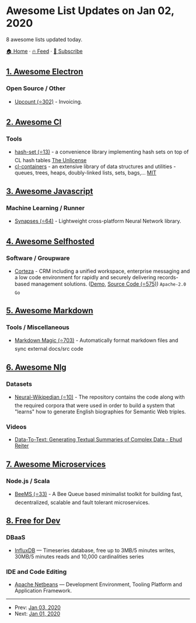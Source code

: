 # Awesome List Updates on Jan 02, 2020

8 awesome lists updated today.

[🏠 Home](/README.md) · [🔥 Feed](https://test.trackawesomelist.com/feed.xml) · [📮 Subscribe](https://trackawesomelist.us17.list-manage.com/subscribe?u=d2f0117aa829c83a63ec63c2f&id=36a103854c)



## [1. Awesome Electron](/content/sindresorhus/awesome-electron/README.md)

### Open Source / Other

*   [Upcount (⭐302)](https://github.com/madisvain/upcount) - Invoicing.

## [2. Awesome Cl](/content/CodyReichert/awesome-cl/README.md)

### Tools

*   [hash-set (⭐13)](https://github.com/samebchase/hash-set/) - a convenience library implementing hash sets on top of CL hash tables [The Unlicense](http://unlicense.org/)
*   [cl-containers](https://common-lisp.net/project/cl-containers/) - an extensive library of data structures and utilities - queues, trees, heaps, doubly-linked lists, sets, bags,... [MIT](https://opensource.org/licenses/MIT)

## [3. Awesome Javascript](/content/sorrycc/awesome-javascript/README.md)

### Machine Learning / Runner

*   [Synapses (⭐64)](https://github.com/mrdimosthenis/Synapses) - Lightweight cross-platform Neural Network library.

## [4. Awesome Selfhosted](/content/awesome-selfhosted/awesome-selfhosted/README.md)

### Software / Groupware

*   [Corteza](https://cortezaproject.org) - CRM including a unified workspace, enterprise messaging and a low code environment for rapidly and securely delivering records-based management solutions. ([Demo](https://latest.cortezaproject.org), [Source Code (⭐575)](https://github.com/cortezaproject/corteza-server)) `Apache-2.0` `Go`

## [5. Awesome Markdown](/content/BubuAnabelas/awesome-markdown/README.md)

### Tools / Miscellaneous

*   [Markdown Magic (⭐703)](https://github.com/DavidWells/markdown-magic) - Automatically format markdown files and sync external docs/src code

## [6. Awesome Nlg](/content/accelerated-text/awesome-nlg/README.md)

### Datasets

*   [Neural-Wikipedian (⭐10)](https://github.com/pvougiou/Neural-Wikipedian) - The repository contains the code along with the required corpora that were used in order to build a system that "learns" how to generate English biographies for Semantic Web triples.

### Videos

*   [Data-To-Text: Generating Textual Summaries of Complex Data - Ehud Reiter](https://www.youtube.com/watch?v=kFRw-wk5YOA)

## [7. Awesome Microservices](/content/mfornos/awesome-microservices/README.md)

### Node.js / Scala

*   [BeeMS (⭐33)](https://github.com/umuplus/beems) - A Bee Queue based minimalist toolkit for building fast, decentralized, scalable and fault tolerant microservices.

## [8. Free for Dev](/content/ripienaar/free-for-dev/README.md)

### DBaaS

*   [InfluxDB](https://www.influxdata.com/) — Timeseries database, free up to 3MB/5 minutes writes, 30MB/5 minutes reads and 10,000 cardinalities series

### IDE and Code Editing

*   [Apache Netbeans](https://netbeans.apache.org/) — Development Environment, Tooling Platform and Application Framework.

---

- Prev: [Jan 03, 2020](/content/2020/01/03/README.md)
- Next: [Jan 01, 2020](/content/2020/01/01/README.md)